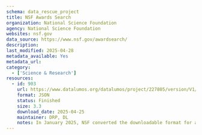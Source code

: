 ```yaml
---
schema: data_rescue_project 
title: NSF Awards Search
organization: National Science Foundation
agency: National Science Foundation
websites: nsf.gov
data_source: https://www.nsf.gov/awardsearch/
description: 
last_modified: 2025-04-28
metadata_available: Yes
metadata_url: 
category:
  - ['Science & Research'] 
resources:
  - id: 903
    url: https://www.datalumos.org/datalumos/project/227805/version/V1/view
    format: JSON
    status: Finished
    size: 3.3
    download_date: 2025-04-25
    maintainer: DRP, DL
    notes: In January 2025, NSF converted the downloadable format for all awards from XML to JSON.In April 2024, NSF extended Program Element Codes (PECs) from four to six digits. Existing four-digit codes were converted to six-digits by adding a '00'. For example, PEC 4634 and 463400 are the same. Any updates to older awards use the new six-digit codes.The ""Historical Awards"" file contains all awards made prior to 1976. Please note that some data, such as text abstracts, are not available for these older awards.
---
```

